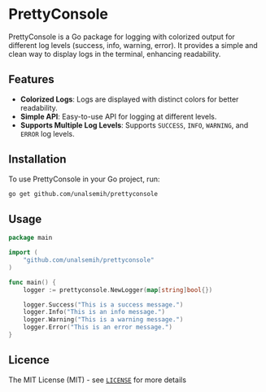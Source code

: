 # PrettyConsole

PrettyConsole is a Go package for logging with colorized output for different log levels (success, info, warning, error). It provides a simple and clean way to display logs in the terminal, enhancing readability.

## Features
- **Colorized Logs**: Logs are displayed with distinct colors for better readability.
- **Simple API**: Easy-to-use API for logging at different levels.
- **Supports Multiple Log Levels**: Supports `SUCCESS`, `INFO`, `WARNING`, and `ERROR` log levels.

## Installation

To use PrettyConsole in your Go project, run:

```bash
go get github.com/unalsemih/prettyconsole
```

## Usage

```go
package main

import (
	"github.com/unalsemih/prettyconsole"
)

func main() {
	logger := prettyconsole.NewLogger(map[string]bool{})

	logger.Success("This is a success message.")
	logger.Info("This is an info message.")
	logger.Warning("This is a warning message.")
	logger.Error("This is an error message.")
}
```

## Licence

The MIT License (MIT) - see [`LICENSE`](https://github.com/unalsemih/prettyconsole/blob/main/LICENSE) for more details
